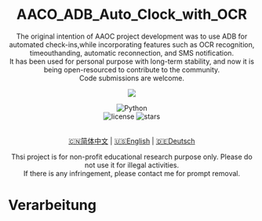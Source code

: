 <div align="center">

# AACO_ADB_Auto_Clock_with_OCR
The original intention of AAOC project development was to use ADB for automated check-ins,while incorporating features such as OCR recognition, timeouthanding, automatic reconnection, and SMS notification.
<br>It has been used for personal purpose with long-term stability, and now it is being open-resourced to contribute to the community.
<br>Code submissions are welcome.

<a href="https://twitter.com/Elliot58616851" target="_blank"><img src="https://img.shields.io/twitter/follow/Elliot58616851?style=social"> </a>

<div>
    <img alt="Python" src="https://img.shields.io/badge/python-v3.9-blueviolet">
</div>
<div>
    <img alt="license" src="https://img.shields.io/github/license/elliot-bia/AACO_ADB_Auto_Clock_with_OCR?logo=2">
    <img alt="stars" src="https://img.shields.io/github/stars/elliot-bia/AACO_ADB_Auto_Clock_with_OCR?style=social">
</div>
<br>

[🇨🇳简体中文](./README.md) | [🇺🇸English](./README-en.md) | [🇩🇪Deutsch](./README-de.md)


Thsi project is for non-profit educational research purpose only. Please do not use it for illegal activities.
<br>If there is any infringement, please contact me for prompt removal.
</div>

# Verarbeitung